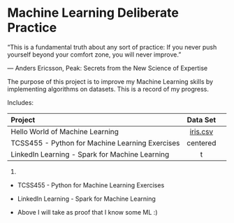 # Machine Learning Deliberate Practice

“This is a fundamental truth about any sort of practice: If you never push yourself beyond your comfort zone, you will never improve.”  

― Anders Ericsson, Peak: Secrets from the New Science of Expertise


The purpose of this project is to improve my Machine Learning skills by implementing algorithms on datasets. This is a record of my progress. 


Includes:


| Project        | Data Set      |   |
| :------------- |:-------------:| -----:|
| Hello World of Machine Learning | [iris.csv](https://archive.ics.uci.edu/ml/machine-learning-databases/iris/) |  |
| TCSS455 -  Python for Machine Learning Exercises      | centered      |   |
| LinkedIn Learning - Spark for Machine Learning | t      |    |
1) 
- TCSS455 -  Python for Machine Learning Exercises
- LinkedIn Learning - Spark for Machine Learning



- Above I will take as proof that I know some ML :)

